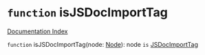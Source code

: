# `function` isJSDocImportTag

[Documentation Index](../README.md)

`function` isJSDocImportTag(node: [Node](../interface.Node/README.md)): node `is` [JSDocImportTag](../interface.JSDocImportTag/README.md)